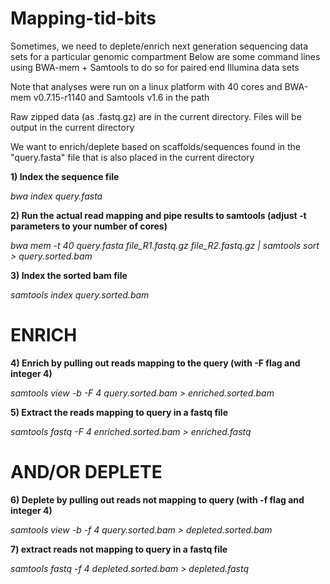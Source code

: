 # Mapping-tid-bits

Sometimes, we need to deplete/enrich next generation sequencing data sets for a particular genomic compartment
Below are some command lines using BWA-mem + Samtools to do so for paired end Illumina data sets

Note that analyses were run on a linux platform with 40 cores and BWA-mem v0.7.15-r1140 and Samtools v1.6 in the path

Raw zipped data (as .fastq.gz) are in the current directory. Files will be output in the current directory

We want to enrich/deplete based on scaffolds/sequences found in the "query.fasta" file that is also placed in the current directory

**1) Index the sequence file**

*bwa index query.fasta*

**2) Run the actual read mapping and pipe results to samtools (adjust -t parameters to your number of cores)**

*bwa mem -t 40 query.fasta file_R1.fastq.gz file_R2.fastq.gz | samtools sort > query.sorted.bam*

**3) Index the sorted bam file**

*samtools index query.sorted.bam*

# ENRICH
**4) Enrich by pulling out reads mapping to the query (with -F flag and integer 4)**

*samtools view -b -F 4 query.sorted.bam > enriched.sorted.bam*

**5) Extract the reads mapping to query in a fastq file**

*samtools fastq -F 4 enriched.sorted.bam > enriched.fastq*

# AND/OR DEPLETE
**6) Deplete by pulling out reads not mapping to query (with -f flag and integer 4)**

*samtools view -b -f 4 query.sorted.bam > depleted.sorted.bam*

**7) extract reads not mapping to query in a fastq file**

*samtools fastq -f 4 depleted.sorted.bam > depleted.fastq*

